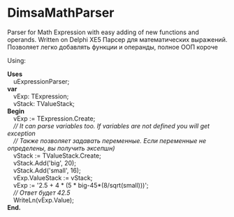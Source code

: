 # DimsaMathParser
Parser for Math Expression with easy adding of new functions and operands. Written on Delphi XE5
Парсер для математических выражений. Позволяет легко добавлять функции и операнды, полное ООП короче
<br />

Using:<br />

<b>Uses</b><br />
&emsp;uExpressionParser;<br />
<b>var</b><br />
&emsp;vExp: TExpression;<br />
&emsp;vStack: TValueStack;<br />
<b>Begin</b><br />
&emsp;vExp := TExpression.Create;<br />
&emsp;<i>// It can parse variables too. If variables are not defined you will get exception</i><br />
&emsp;<i>// Также позволяет задавать переменные. Если переменные не определены, вы получить эксепшн)</i><br />
&emsp;vStack := TValueStack.Create;<br />
&emsp;vStack.Add('big', 20);<br />
&emsp;vStack.Add('small', 16);<br />
&emsp;vExp.ValueStack := vStack;<br />
&emsp;vExp := '2.5 + 4 * (5 * big-45*(8/sqrt(small)))';<br />
&emsp;<i>// Ответ будет 42.5</i><br />
&emsp;WriteLn(vExp.Value);<br />
<b>End.</b><br />



